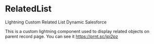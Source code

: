 # RelatedList
LIghtning Custom Related List Dynamic Salesforce

This is a custom lightning component used to display related objects on parent record page. You can see it
https://prnt.sc/jpi2pz
